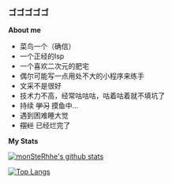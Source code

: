 ### ゴゴゴゴゴ 

**About me**

- 菜鸟一个（确信）
- 一个正经的lsp
- 一个喜欢二次元的肥宅
- 偶尔可能写一点用处不大的小程序来练手
- 文采不是很好
- 技术力不高，经常咕咕咕，咕着咕着就不填坑了
- 持续 ~~学习~~ 摸鱼中...
- 遇到困难睡大觉
- ~~摆烂~~ 已经烂完了

**My Stats**

[![monSteRhhe's github stats](https://github-readme-stats.vercel.app/api?username=monSteRhhe&show_icons=true&theme=github_dark)](https://github.com/anuraghazra/github-readme-stats)

[![Top Langs](https://github-readme-stats.vercel.app/api/top-langs/?username=monsterhhe&layout=compact&exclude_repo=oneindex,oneindex-theme)](https://github.com/anuraghazra/github-readme-stats)